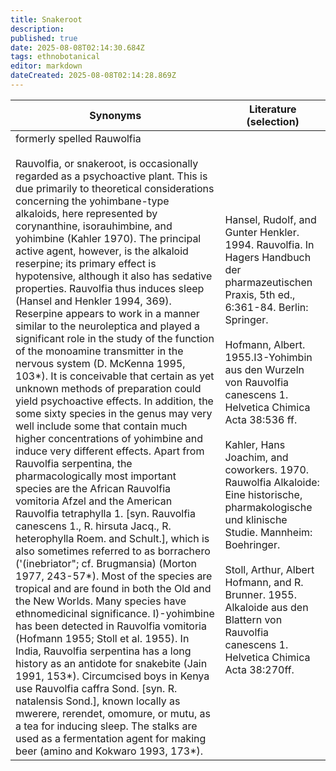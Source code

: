 ```yaml
---
title: Snakeroot
description: 
published: true
date: 2025-08-08T02:14:30.684Z
tags: ethnobotanical
editor: markdown
dateCreated: 2025-08-08T02:14:28.869Z
---
```


| **Synonyms** | **Literature (selection)** |
|---|---|
| formerly spelled Rauwolfia<br><br>Rauvolfia, or snakeroot, is occasionally regarded as a psychoactive plant. This is due primarily to theoretical considerations concerning the yohimbane-type alkaloids, here represented by corynanthine, isorauhimbine, and yohimbine (Kahler 1970). The principal active agent, however, is the alkaloid reserpine; its primary effect is hypotensive, although it also has sedative properties. Rauvolfia thus induces sleep (Hansel and Henkler 1994, 369). Reserpine appears to work in a manner similar to the neuroleptica and played a significant role in the study of the function of the monoamine transmitter in the nervous system (D. McKenna 1995, 103*). It is conceivable that certain as yet unknown methods of preparation could yield psychoactive effects. In addition, the some sixty species in the genus may very well include some that contain much higher concentrations of yohimbine and induce very different effects. Apart from Rauvolfia serpentina, the pharmacologically most important species are the African Rauvolfia vomitoria Afzel and the American Rauvolfia tetraphylla 1. [syn. Rauvolfia canescens 1., R. hirsuta Jacq., R. heterophylla Roem. and Schult.], which is also sometimes referred to as borrachero ('(inebriator"; cf. Brugmansia) (Morton 1977, 243-57*). Most of the species are tropical and are found in both the Old and the New Worlds. Many species have ethnomedicinal significance. I)-yohimbine has been detected in Rauvolfia vomitoria (Hofmann 1955; Stoll et al. 1955). In India, Rauvolfia serpentina has a long history as an antidote for snakebite (Jain 1991, 153*). Circumcised boys in Kenya use Rauvolfia caffra Sond. [syn. R. natalensis Sond.], known locally as mwerere, rerendet, omomure, or mutu, as a tea for inducing sleep. The stalks are used as a fermentation agent for making beer (amino and Kokwaro 1993, 173*). | Hansel, Rudolf, and Gunter Henkler. 1994. Rauvolfia. In Hagers Handbuch der pharmazeutischen Praxis, 5th ed., 6:361-84. Berlin: Springer.<br><br>Hofmann, Albert. 1955.I3-Yohimbin aus den Wurzeln von Rauvolfia canescens 1. Helvetica Chimica Acta 38:536 ff.<br><br>Kahler, Hans Joachim, and coworkers. 1970. Rauwolfia Alkaloide: Eine historische, pharmakologische und klinische Studie. Mannheim: Boehringer.<br><br>Stoll, Arthur, Albert Hofmann, and R. Brunner. 1955. Alkaloide aus den Blattern von Rauvolfia canescens 1. Helvetica Chimica Acta 38:270ff. |